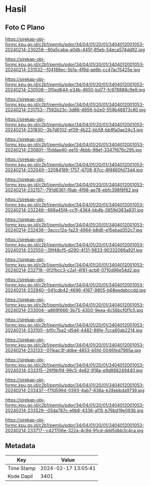 # Hasil

## Foto C Plano

https://sirekap-obj-formc.kpu.go.id/c2b1/pemilu/pdpr/34/04/01/20/01/3404012001053-20240214-230258--80a5caba-a0db-445f-85eb-54eca574dd92.jpg

https://sirekap-obj-formc.kpu.go.id/c2b1/pemilu/pdpr/34/04/01/20/01/3404012001053-20240214-231532--f04188ec-5b1a-4f9d-ae6b-cc47ac15425e.jpg

https://sirekap-obj-formc.kpu.go.id/c2b1/pemilu/pdpr/34/04/01/20/01/3404012001053-20240214-230508--3f0ed644-e34b-4650-bd77-fc978888c9e9.jpg

https://sirekap-obj-formc.kpu.go.id/c2b1/pemilu/pdpr/34/04/01/20/01/3404012001053-20240214-231753--7592b23c-3d86-4656-b2e0-559b46873c80.jpg

https://sirekap-obj-formc.kpu.go.id/c2b1/pemilu/pdpr/34/04/01/20/01/3404012001053-20240214-231830--3b7d6102-ef39-4b22-bb58-bb8fa0ae24c3.jpg

https://sirekap-obj-formc.kpu.go.id/c2b1/pemilu/pdpr/34/04/01/20/01/3404012001053-20240214-230801--15ddae40-ee15-4bbb-98ef-3347f676c295.jpg

https://sirekap-obj-formc.kpu.go.id/c2b1/pemilu/pdpr/34/04/01/20/01/3404012001053-20240214-232049--32084189-1757-4708-87cc-8f4660fd73d4.jpg

https://sirekap-obj-formc.kpu.go.id/c2b1/pemilu/pdpr/34/04/01/20/01/3404012001053-20240214-232157--791d6361-f9ab-4f98-ae78-ebfc398f8f82.jpg

https://sirekap-obj-formc.kpu.go.id/c2b1/pemilu/pdpr/34/04/01/20/01/3404012001053-20240214-232248--668a45f4-cc1f-4364-bb4b-3859d383a931.jpg

https://sirekap-obj-formc.kpu.go.id/c2b1/pemilu/pdpr/34/04/01/20/01/3404012001053-20240214-232438--3accc12a-fa23-4964-b8d6-e15ebad352c7.jpg

https://sirekap-obj-formc.kpu.go.id/c2b1/pemilu/pdpr/34/04/01/20/01/3404012001053-20240214-232550--39f48cf5-d290-4f31-9833-90332066a92f.jpg

https://sirekap-obj-formc.kpu.go.id/c2b1/pemilu/pdpr/34/04/01/20/01/3404012001053-20240214-232718--0f2fbcc3-c2a1-4f81-acb6-0710d96e54d2.jpg

https://sirekap-obj-formc.kpu.go.id/c2b1/pemilu/pdpr/34/04/01/20/01/3404012001053-20240214-232940--041cdb42-4696-4167-9805-b68eedebccdd.jpg

https://sirekap-obj-formc.kpu.go.id/c2b1/pemilu/pdpr/34/04/01/20/01/3404012001053-20240214-233004--a869f666-3b75-4300-9eea-4c56bcf0f1c5.jpg

https://sirekap-obj-formc.kpu.go.id/c2b1/pemilu/pdpr/34/04/01/20/01/3404012001053-20240214-233105--bf0c7ba2-d5d4-4482-88fe-7cca60ab2214.jpg

https://sirekap-obj-formc.kpu.go.id/c2b1/pemilu/pdpr/34/04/01/20/01/3404012001053-20240214-233133--011eac3f-ddbe-4853-b5fd-0046fed7965a.jpg

https://sirekap-obj-formc.kpu.go.id/c2b1/pemilu/pdpr/34/04/01/20/01/3404012001053-20240214-233315--26f9b1f4-99c5-4e82-918a-e9d888249440.jpg

https://sirekap-obj-formc.kpu.go.id/c2b1/pemilu/pdpr/34/04/01/20/01/3404012001053-20240214-233437--f7fd5994-0393-4ab7-836a-b28ebbda9739.jpg

https://sirekap-obj-formc.kpu.go.id/c2b1/pemilu/pdpr/34/04/01/20/01/3404012001053-20240214-233529--05da787c-e9b6-4336-a115-b76bd19e093b.jpg

https://sirekap-obj-formc.kpu.go.id/c2b1/pemilu/pdpr/34/04/01/20/01/3404012001053-20240214-233717--c421706e-322a-4c9d-91cd-ddd5dbb3c4ca.jpg


## Metadata

| Key        | Value               |
| ---------- | ------------------- |
| Time Stamp | 2024-02-17 13:05:41 |
| Kode Dapil | 3401                |




